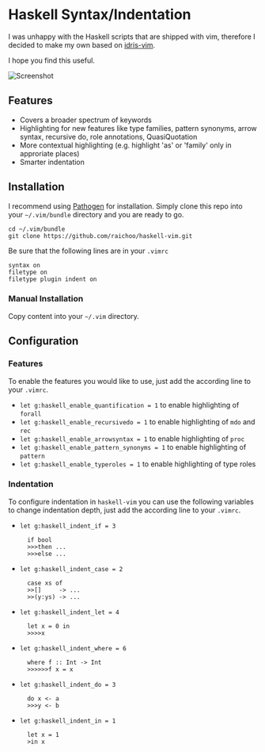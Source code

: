 Haskell Syntax/Indentation
==========================

I was unhappy with the Haskell scripts that are
shipped with vim, therefore I decided to make my
own based on [idris-vim][].

I hope you find this useful.

![Screenshot](http://raichoo.github.io/images/haskell-vim.png)

## Features

* Covers a broader spectrum of keywords
* Highlighting for new features like type families, pattern synonyms, arrow syntax, recursive do, role annotations, QuasiQuotation
* More contextual highlighting (e.g. highlight 'as' or 'family' only in approriate places)
* Smarter indentation

## Installation

I recommend using [Pathogen][] for installation. Simply clone
this repo into your `~/.vim/bundle` directory and you are ready to go.

    cd ~/.vim/bundle
    git clone https://github.com/raichoo/haskell-vim.git

Be sure that the following lines are in your
`.vimrc`


    syntax on
    filetype on
    filetype plugin indent on

### Manual Installation

Copy content into your `~/.vim` directory.

## Configuration

### Features

To enable the features you would like to use, just add the according line to your
`.vimrc`.

* `let g:haskell_enable_quantification = 1` to enable highlighting of `forall`
* `let g:haskell_enable_recursivedo = 1` to enable highlighting of `mdo` and `rec`
* `let g:haskell_enable_arrowsyntax = 1` to enable highlighting of `proc`
* `let g:haskell_enable_pattern_synonyms = 1` to enable highlighting of `pattern`
* `let g:haskell_enable_typeroles = 1` to enable highlighting of type roles

### Indentation

To configure indentation in `haskell-vim` you can use the following variables to change indentation depth, just add the according line to your `.vimrc`.

* `let g:haskell_indent_if = 3`

        if bool
        >>>then ...
        >>>else ...

* `let g:haskell_indent_case = 2`

        case xs of
        >>[]     -> ...
        >>(y:ys) -> ...

* `let g:haskell_indent_let = 4`

        let x = 0 in
        >>>>x

* `let g:haskell_indent_where = 6`

        where f :: Int -> Int
        >>>>>>f x = x

* `let g:haskell_indent_do = 3`

        do x <- a
        >>>y <- b

* `let g:haskell_indent_in = 1`

        let x = 1
        >in x


[Pathogen]: https://github.com/tpope/vim-pathogen
[idris-vim]: https://github.com/idris-hackers/idris-vim
